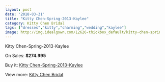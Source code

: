 ```yaml
---
layout: post
date: '2018-03-31'
title: "Kitty Chen-Spring-2013-Kaylee"
category: Kitty Chen Bridal
tags: ["dresses","kitty","charming","wedding","kaylee"]
image: http://img.idealgown.com/12626-thickbox_default/kitty-chen-spring-2013-kaylee.jpg
---
```

Kitty Chen-Spring-2013-Kaylee

On Sales: **$274.995**
<a href="https://www.idealgown.com/en/kitty-chen-bridal/5087-kitty-chen-spring-2013-kaylee.html"><amp-img layout="responsive" width="600" height="600" src="//img.idealgown.com/12626-thickbox_default/kitty-chen-spring-2013-kaylee.jpg" alt="Kitty Chen-Spring-2013-Kaylee 0" /></a>
<a href="https://www.idealgown.com/en/kitty-chen-bridal/5087-kitty-chen-spring-2013-kaylee.html"><amp-img layout="responsive" width="600" height="600" src="//img.idealgown.com/12627-thickbox_default/kitty-chen-spring-2013-kaylee.jpg" alt="Kitty Chen-Spring-2013-Kaylee 1" /></a>

Buy it: [Kitty Chen-Spring-2013-Kaylee](https://www.idealgown.com/en/kitty-chen-bridal/5087-kitty-chen-spring-2013-kaylee.html "Kitty Chen-Spring-2013-Kaylee")

View more: [Kitty Chen Bridal](https://www.idealgown.com/en/65-kitty-chen-bridal "Kitty Chen Bridal")